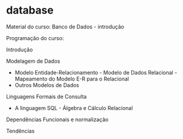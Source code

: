 # database
Material do curso: Banco de Dados - introdução


Programação do curso:

Introdução

­Modelagem de Dados 
- Modelo Entidade-Relacionamento
­- Modelo de Dados Relacional
­- Mapeamento do Modelo E-R para o Relacional
- ­Outros Modelos de Dados

Linguagens Formais de Consulta
- A linguagem SQL
­- Álgebra e Cálculo Relacional

Dependências Funcionais e normalização

Tendências
